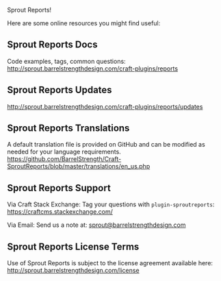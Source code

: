 Sprout Reports!

Here are some online resources you might find useful:


Sprout Reports Docs
------------------------------------------------------------
Code examples, tags, common questions:
http://sprout.barrelstrengthdesign.com/craft-plugins/reports


Sprout Reports Updates
------------------------------------------------------------
http://sprout.barrelstrengthdesign.com/craft-plugins/reports/updates


Sprout Reports Translations
------------------------------------------------------------
A default translation file is provided on GitHub and can be modified 
as needed for your language requirements.
https://github.com/BarrelStrength/Craft-SproutReports/blob/master/translations/en_us.php


Sprout Reports Support
------------------------------------------------------------

Via Craft Stack Exchange: Tag your questions with `plugin-sproutreports`:
https://craftcms.stackexchange.com/

Via Email:
Send us a note at: sprout@barrelstrengthdesign.com


Sprout Reports License Terms
------------------------------------------------------------
Use of Sprout Reports is subject to the license agreement available here:
http://sprout.barrelstrengthdesign.com/license